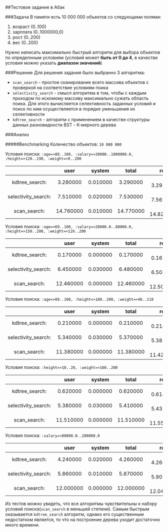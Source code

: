 ##Тестовое задание в Абак

###Задача
В памяти есть 10 000 000 объектов со следующими полями:
 
1. возраст (0..100) 
2. зарплата (0..1000000,0) 
3. рост (0..200) 
4. вес (0..200) 

Нужно написать максимально быстрый алгоритм для выбора объектов по определнным условиям (условий может **быть от 0 до 4**, в качестве условия можно указать **диапазон значений**)

###Решение
Для решения задания было выбранно 3 алгоритма:

- `scan_search` - простое сканирование всего массива объектов с проверкой на соответствие условиям поика
- `selectivity_search` - смысл алгоритма в том, чтобы с каждым проходом по искомому массиву максимально сужать область поика. Для этого вычисляется селективность заданных условий и поиск по ним осуществляется в порядке уменьшения их селективности
- `kdtree_search` - алгоритм с применением в качестве структуры данных разновидности BST - К-мерного дерева

###Анализ

#####Benchmarking
Количество объектов: `10 000 000`

Условия поиска: `:age=>80..100, :salary=>20000..1000000.0, :height=>120..190, :weight=>0..200`

|                |      user |    system |     total  |      real  |
|:--------------:|:---------:|:---------:|:----------:|:----------:|
|kdtree_search:  | 3.280000  | 0.010000  | 3.290000   |(  3.292689)|
|selectivity_search:|    7.510000 |  0.020000 |  7.530000 |(  7.567611)|
|scan_search:    |      14.760000 |  0.010000 | 14.770000 |( 14.826757)|


Условия поиска: `:age=>69..100, :salary=>20000.0..80000.0, :height=>150..200, :weight=>110..200`

|                |      user |    system |     total  |      real  |
|:--------------:|:---------:|:---------:|:----------:|:----------:|
|kdtree_search:  | 0.170000  | 0.000000  | 0.170000   |(  0.165298)|
|selectivity_search:|    6.450000 |  0.030000  | 6.480000 |(  6.508012)|
|scan_search:    |      12.460000 |  0.000000  |12.460000 |( 12.505126)|


Условия поиска: `:age=>89..100, :height=>180..200, :weight=>40..110`

|                |      user |    system |     total  |      real  |
|:--------------:|:---------:|:---------:|:----------:|:----------:|
|kdtree_search:  | 0.210000  | 0.000000  | 0.210000   |(  0.214251)|
|selectivity_search:|    5.340000 |  0.030000  | 5.370000 |(  5.385407)|
|scan_search:    |       11.380000|   0.000000  |11.380000  |( 11.428225)|


Условия поиска: `:height=>10..20, :weight=>160..200`

|                |      user |    system |     total  |      real  |
|:--------------:|:---------:|:---------:|:----------:|:----------:|
|kdtree_search:  | 0.620000  | 0.000000  | 0.620000   |(  0.618176)|
|selectivity_search:|    5.380000 |  0.030000  | 5.410000 |(  5.431209)|
|scan_search:    |      11.510000 |  0.000000  |11.510000 |( 11.555504)|


Условия поиска: `:salary=>80000.0..200000.0`

|                |      user |    system |     total  |      real  |
|:--------------:|:---------:|:---------:|:----------:|:----------:|
|kdtree_search:  | 4.240000  | 0.020000  | 4.260000   |(  4.266946)|
|selectivity_search:|    5.860000 |  0.010000  | 5.870000 |(  5.901603)|
|scan_search:    |      12.000000 |  0.000000  |12.000000 |( 12.047652)|


Из тестов можно увидеть, что все алгоритмы чувствительны к набору условий поиска(`scan_search` в меньшей степени).
Самым быстрым оказывается `kdtree_search` алгоритм, однако его существенным недостатком является,
то что на построение дерева уходит достаточно много времени.
